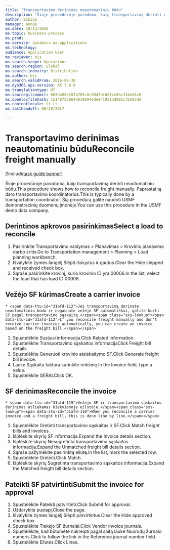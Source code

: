 ```yaml
--- 
title: "Transportavimo derinimas neautomatiniu būdu"
description: "Šioje procedūroje parodoma, kaip transportavimą derinti neautomatiniu būdu."
author: BibiSp
manager: AnnBe
ms.date: 10/13/2016
ms.topic: business-process
ms.prod: 
ms.service: dynamics-ax-applications
ms.technology: 
audience: Application User
ms.reviewer: bis
ms.search.scope: Operations
ms.search.region: Global
ms.search.industry: Distribution
ms.author: bis
ms.search.validFrom: 2016-06-30
ms.dyn365.ops.version: AX 7.0.0
ms.translationtype: HT
ms.sourcegitcommit: 663da58ef01b705c0c984fbfd3fce8bc31be04c6
ms.openlocfilehash: 15148725664d839694ede8419213d881c7be83dd
ms.contentlocale: lt-lt
ms.lasthandoff: 08/29/2017

---
```

# <a name="reconcile-freight-manually"></a><span data-ttu-id="31afd-103">Transportavimo derinimas neautomatiniu būdu</span><span class="sxs-lookup"><span data-stu-id="31afd-103">Reconcile freight manually</span></span>

[!include[task guide banner](../../includes/task-guide-banner.md)]

<span data-ttu-id="31afd-104">Šioje procedūroje parodoma, kaip transportavimą derinti neautomatiniu būdu.</span><span class="sxs-lookup"><span data-stu-id="31afd-104">This procedure shows how to reconcile freight manually.</span></span> <span data-ttu-id="31afd-105">Paprastai tą daro transportavimo koordinatorius.</span><span class="sxs-lookup"><span data-stu-id="31afd-105">This is typically done by a transportation coordinator.</span></span> <span data-ttu-id="31afd-106">Šią procedūrą galite naudoti USMF demonstracinių duomenų įmonėje.</span><span class="sxs-lookup"><span data-stu-id="31afd-106">You can use this procedure in the USMF demo data company.</span></span>


## <a name="select-a-load-to-reconcile"></a><span data-ttu-id="31afd-107">Derintinos apkrovos pasirinkimas</span><span class="sxs-lookup"><span data-stu-id="31afd-107">Select a load to reconcile</span></span>
1. <span data-ttu-id="31afd-108">Pasirinkite Transportavimo valdymas > Planavimas > Krovinio planavimo darbo sritis.</span><span class="sxs-lookup"><span data-stu-id="31afd-108">Go to Transportation management > Planning > Load planning workbench.</span></span>
2. <span data-ttu-id="31afd-109">Išvalykite žymės langelį Slėpti išsiųstus ir gautus.</span><span class="sxs-lookup"><span data-stu-id="31afd-109">Clear the Hide shipped and received check box.</span></span> 
3. <span data-ttu-id="31afd-110">Sąraše pasirinkite krovinį, kurio krovinio ID yra 00006.</span><span class="sxs-lookup"><span data-stu-id="31afd-110">In the list, select the load that has load ID 00006.</span></span>

## <a name="create-a-carrier-invoice"></a><span data-ttu-id="31afd-111">Vežėjo SF kūrimas</span><span class="sxs-lookup"><span data-stu-id="31afd-111">Create a carrier invoice</span></span>
    * <span data-ttu-id="31afd-112">Jei transportavimą derinate neautomatiniu būdu ir negaunate vežėjo SF automatiškai, galite kurti SF pagal transportavimo sąskaitą.</span><span class="sxs-lookup"><span data-stu-id="31afd-112">If you reconcile freight manually and don’t receive carrier invoices automatically, you can create an invoice based on the freight bill.</span></span>  
1. <span data-ttu-id="31afd-113">Spustelėkite Susijusi informacija.</span><span class="sxs-lookup"><span data-stu-id="31afd-113">Click Related information.</span></span>
2. <span data-ttu-id="31afd-114">Spustelėkite Transportavimo sąskaitos informacija</span><span class="sxs-lookup"><span data-stu-id="31afd-114">Click Freight bill details.</span></span>
3. <span data-ttu-id="31afd-115">Spustelėkite Generuoti krovinio atsiskaitymo SF.</span><span class="sxs-lookup"><span data-stu-id="31afd-115">Click Generate freight bill invoice.</span></span>
4. <span data-ttu-id="31afd-116">Lauke Sąskaita faktūra surinkite reikšmę.</span><span class="sxs-lookup"><span data-stu-id="31afd-116">In the Invoice field, type a value.</span></span>
5. <span data-ttu-id="31afd-117">Spustelėkite GERAI.</span><span class="sxs-lookup"><span data-stu-id="31afd-117">Click OK.</span></span>

## <a name="reconcile-the-invoice"></a><span data-ttu-id="31afd-118">SF derinimas</span><span class="sxs-lookup"><span data-stu-id="31afd-118">Reconcile the invoice</span></span>
    * <span data-ttu-id="31afd-119">Vežėjo SF ir transportavimo sąskaitos derinimas atliekamas kiekvienoje eilutėje.</span><span class="sxs-lookup"><span data-stu-id="31afd-119">When you reconcile a carrier invoice and a freight bill, this is done line by line.</span></span>  
1. <span data-ttu-id="31afd-120">Spustelėkite Gretinti transportavimo sąskaitas ir SF.</span><span class="sxs-lookup"><span data-stu-id="31afd-120">Click Match freight bills and invoices.</span></span>
2. <span data-ttu-id="31afd-121">Išplėskite skyrių SF informacija.</span><span class="sxs-lookup"><span data-stu-id="31afd-121">Expand the Invoice details section.</span></span>
3. <span data-ttu-id="31afd-122">Išplėskite skyrių Nesugretinta transportavimo sąskaitos informacija.</span><span class="sxs-lookup"><span data-stu-id="31afd-122">Expand the Unmatched freight bill details section.</span></span>
4. <span data-ttu-id="31afd-123">Sąraše pažymėkite pasirinktą eilutę.</span><span class="sxs-lookup"><span data-stu-id="31afd-123">In the list, mark the selected row.</span></span>
5. <span data-ttu-id="31afd-124">Spustelėkite Gretinti.</span><span class="sxs-lookup"><span data-stu-id="31afd-124">Click Match.</span></span>
6. <span data-ttu-id="31afd-125">Išplėskite skyrių Sugretinta transportavimo sąskaitos informacija.</span><span class="sxs-lookup"><span data-stu-id="31afd-125">Expand the Matched freight bill details section.</span></span>

## <a name="submit-the-invoice-for-approval"></a><span data-ttu-id="31afd-126">Pateikti SF patvirtinti</span><span class="sxs-lookup"><span data-stu-id="31afd-126">Submit the invoice for approval</span></span>
1. <span data-ttu-id="31afd-127">Spustelėkite Pateikti patvirtinti.</span><span class="sxs-lookup"><span data-stu-id="31afd-127">Click Submit for approval.</span></span>
2. <span data-ttu-id="31afd-128">Uždarykite puslapį.</span><span class="sxs-lookup"><span data-stu-id="31afd-128">Close the page.</span></span>
3. <span data-ttu-id="31afd-129">Išvalykite žymės langelį Slėpti patvirtintus.</span><span class="sxs-lookup"><span data-stu-id="31afd-129">Clear the Hide approved check box.</span></span> 
4. <span data-ttu-id="31afd-130">Spustelėkite Tiekėjo SF žurnalai.</span><span class="sxs-lookup"><span data-stu-id="31afd-130">Click Vendor invoice journals.</span></span>
5. <span data-ttu-id="31afd-131">Spustelėkite, kad būtumėte nukreipti pagal saitą lauke Nuorodų žurnalo numeris.</span><span class="sxs-lookup"><span data-stu-id="31afd-131">Click to follow the link in the Reference journal number field.</span></span>
6. <span data-ttu-id="31afd-132">Spustelėkite Eilutės.</span><span class="sxs-lookup"><span data-stu-id="31afd-132">Click Lines.</span></span>


